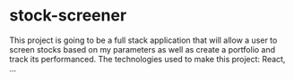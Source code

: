 # stock-screener
This project is going to be a full stack application that will allow a user to screen stocks based on my parameters as well as create a portfolio and track its performanced.
The technologies used to make this project:
React, ...
